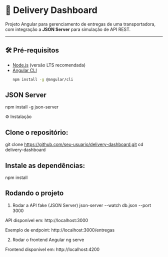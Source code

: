 # 🚚 Delivery Dashboard

Projeto Angular para gerenciamento de entregas de uma transportadora, com integração a **JSON Server** para simulação de API REST.

---

## 🛠️ Pré-requisitos

- [Node.js](https://nodejs.org/) (versão LTS recomendada)
- [Angular CLI](https://angular.io/cli)
  ```bash
  npm install -g @angular/cli
  ```

## JSON Server
npm install -g json-server

⚙️ Instalação

## Clone o repositório:

git clone https://github.com/seu-usuario/delivery-dashboard.git
cd delivery-dashboard

## Instale as dependências:

npm install

## Rodando o projeto
1. Rodar a API fake (JSON Server)
json-server --watch db.json --port 3000

API disponível em: http://localhost:3000

Exemplo de endpoint: http://localhost:3000/entregas

2. Rodar o frontend Angular
ng serve

Frontend disponível em: http://localhost:4200